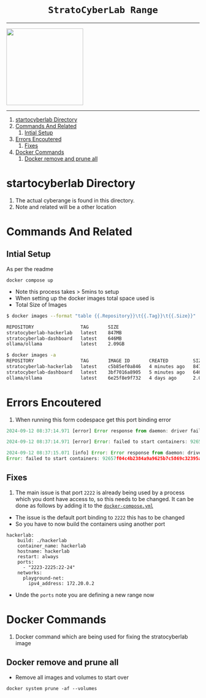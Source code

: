 <h1 align="center"><code>StratoCyberLab Range</code></h1>

---

<a href="https://cybersecurity.bsy.fel.cvut.cz/" target="_blank">
<img src="https://cybersecurity.bsy.fel.cvut.cz/images/illustration_class_rotated_hu3293537521e43043adfb2a5a2e5511e1_804977_1012x759_resize_q85_h3_lanczos_3.webp" width="200" align="center">
</a>

---

1. [startocyberlab Directory](#startocyberlab-directory)
2. [Commands And Related](#commands-and-related)
   1. [Intial Setup](#intial-setup)
3. [Errors Encoutered](#errors-encoutered)
   1. [Fixes](#fixes)
4. [Docker Commands](#docker-commands)
   1. [Docker remove and prune all](#docker-remove-and-prune-all)

# startocyberlab Directory

1. The actual cyberange is found in this directory.
2. Note and related will be a other location

# Commands And Related

## Intial Setup

As per the readme

```docker
docker compose up
```

- Note this process takes > 5mins to setup
- When setting up the docker images total space used is
- Total Size of Images

```sh
$ docker images --format "table {{.Repository}}\t{{.Tag}}\t{{.Size}}"

REPOSITORY                 TAG       SIZE
stratocyberlab-hackerlab   latest    847MB
stratocyberlab-dashboard   latest    646MB
ollama/ollama              latest    2.09GB

$ docker images -a
REPOSITORY                 TAG       IMAGE ID       CREATED         SIZE
stratocyberlab-hackerlab   latest    c5b85ef0a846   4 minutes ago   847MB
stratocyberlab-dashboard   latest    3bf7016a8905   5 minutes ago   646MB
ollama/ollama              latest    6e25f8e9f732   4 days ago      2.09GB
```

# Errors Encoutered

1. When running this form codespace get this port binding error

```js
2024-09-12 08:37:14.971 [error] Error response from daemon: driver failed programming external connectivity on endpoint hackerlab (c4a43c901bf78b965e86cb5fd7275a0cc644fcdfa506126a95f19e740c4f823e): failed to bind port 0.0.0.0:2222/tcp: Error starting userland proxy: listen tcp4 0.0.0.0:2222: bind: address already in use

2024-09-12 08:37:14.971 [error] Error: failed to start containers: 92657f04c4b2384a9a9625b7c5869c32395aa459a25b7db19adfe4554334b50e

2024-09-12 08:37:15.071 [info] Error: Error response from daemon: driver failed programming external connectivity on endpoint hackerlab (c4a43c901bf78b965e86cb5fd7275a0cc644fcdfa506126a95f19e740c4f823e): failed to bind port 0.0.0.0:2222/tcp: Error starting userland proxy: listen tcp4 0.0.0.0:2222: bind: address already in use
Error: failed to start containers: 92657f04c4b2384a9a9625b7c5869c32395aa459a25b7db19adfe4554334b50e
```

## Fixes

1. The main issue is that port `2222` is already being used by a process which you dont have access to, so this needs to be changed. It can be done as follows by adding it to the [`docker-compose.yml`](./stratocyberlab/docker-compose.yml)

- The issue is the default port binding to `2222` this has to be changed
- So you have to now build the containers using another port

```docker
hackerlab:
    build: ./hackerlab
    container_name: hackerlab
    hostname: hackerlab
    restart: always
    ports:
      - "2223-2225:22-24"
    networks:
      playground-net:
        ipv4_address: 172.20.0.2
```

- Unde the `ports` note you are defining a new range now

# Docker Commands

1. Docker command which are being used for fixing the stratocyberlab image

## Docker remove and prune all

- Remove all images and volumes to start over

```docker
docker system prune -af --volumes
```

